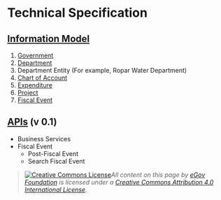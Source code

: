 # Technical Specification

## [Information Model](./#information-model)

1. [Government](information-model.md#government)
2. [Department](information-model.md#department)
3. Department Entity (For example, Ropar Water Department)&#x20;
4. [Chart of Account](information-model.md#chart-of-account)
5. [Expenditure](information-model.md#expenditure)
6. [Project](information-model.md#project)
7. [Fiscal Event](information-model.md#fiscal-event)

## [APIs](./#apis-v-0.1) (v 0.1)

* Business Services
* Fiscal Event
  * Post-Fiscal Event
  * Search Fiscal Event

> [![Creative Commons License](https://i.creativecommons.org/l/by/4.0/80x15.png)_​_](http://creativecommons.org/licenses/by/4.0/)_All content on this page by_ [_eGov Foundation_](https://egov.org.in/) _is licensed under a_ [_Creative Commons Attribution 4.0 International License_](http://creativecommons.org/licenses/by/4.0/)_._
